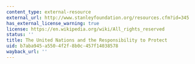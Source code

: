 ```yaml
---
content_type: external-resource
external_url: http://www.stanleyfoundation.org/resources.cfm?id=345
has_external_license_warning: true
license: https://en.wikipedia.org/wiki/All_rights_reserved
status: ''
title: The United Nations and the Responsibility to Protect
uid: b7aba945-a550-4f2f-8b0c-457f14038578
wayback_url: ''
---
```

